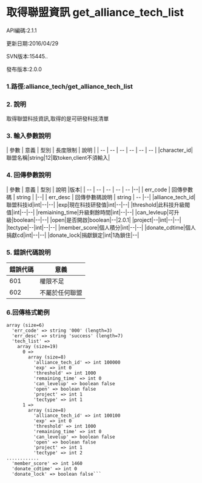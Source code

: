 # 取得聯盟資訊 get_alliance_tech_list



API編碼:2.1.1

> 


更新日期:2016/04/29

> 

SVN版本:15445..

> 

發布版本:2.0.0
### 1.路徑:alliance_tech/get_alliance_tech_list

### 2. 說明

取得聯盟科技資訊,取得的是可研發科技清單
### 3. 輸入參數說明


| 參數 | 意義 | 型別 | 長度限制 | 說明 |
| -- | -- | -- | -- | -- | -- |
|character_id|聯盟名稱|string|12|取token,client不須輸入|


### 4. 回傳參數說明
| 參數 | 意義 | 型別 | 說明 |版本|
| -- | -- | -- | -- | -- |--|
| err_code | 回傳參數碼 | string |  |--|
| err_desc | 回傳參數碼說明 | string | -- |--|
|alliance_tech_id|聯盟科技id|int|--|--|
|exp|現在科技研發值|int|--|--|
|threshold|此科技升級閥值|int|--|--|
|remiaining_time|升級剩餘時間|int|--|--|
|can_levleup|可升級|boolean|--|--|
|open|是否開啟|boolean|--|2.0.1|
|project|--|int|--|--|
|tectype|--|int|--|--|
|member_score|個人積分|int|--|--|
|donate_cdtime|個人捐獻cd|int|--|--|
|donate_lock|捐獻鎖定|int|1為鎖住|--|

### 5. 錯誤代碼說明
|錯誤代碼|意義|
|--|--|
|601|權限不足|
|602|不屬於任何聯盟|

### 6.回傳格式範例

```
array (size=6)
  'err_code' => string '000' (length=3)
  'err_desc' => string 'success' (length=7)
  'tech_list' => 
    array (size=19)
      0 => 
        array (size=8)
          'alliance_tech_id' => int 100000
          'exp' => int 0
          'threshold' => int 1000
          'remaining_time' => int 0
          'can_levelup' => boolean false
          'open' => boolean false
          'project' => int 1
          'tectype' => int 1
      1 => 
        array (size=8)
          'alliance_tech_id' => int 100100
          'exp' => int 0
          'threshold' => int 1000
          'remaining_time' => int 0
          'can_levelup' => boolean false
          'open' => boolean false
          'project' => int 1
          'tectype' => int 2
............          
  'member_score' => int 1460
  'donate_cdtime' => int 0
  'donate_lock' => boolean false```

